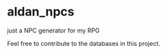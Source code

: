# aldan_npcs
 just a NPC generator for my RPG

 Feel free to contribute to the databases in this project.
